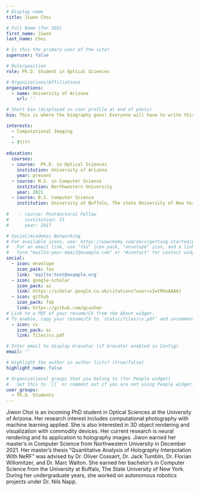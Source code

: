 ```yaml
---
# Display name
title: Jiwon Choi

# Full Name (for SEO)
first_name: Jiwon
last_name: Choi

# Is this the primary user of the site?
superuser: false

# Role/position
role: Ph.D. Student in Optical Sciences

# Organizations/Affiliations
organizations:
  - name: University of Arizona
    url: ''

# Short bio (displayed in user profile at end of posts)
bio: This is where the biography goes! Everyone will have to write this.

interests:
  - Computational Imaging
  - 
  - ????? 
  
education:
  courses:
  - course:  Ph.D. in Optical Sciences
    institution: University of Arizona
    year: present
  - course: M.S. in Computer Science
    institution: Northwestern University
    year: 2021
  - course: B.S. Computer Science
    institution: University at Buffalo, The state University of New York
    
#    - course: Postdoctoral Fellow
#      institution: I3
#      year: 2017

# Social/Academic Networking
# For available icons, see: https://wowchemy.com/docs/getting-started/page-builder/#icons
#   For an email link, use "fas" icon pack, "envelope" icon, and a link in the
#   form "mailto:your-email@example.com" or "#contact" for contact widget.
social:
  - icon: envelope
    icon_pack: fas
    link: 'mailto:test@example.org'
  - icon: google-scholar
    icon_pack: ai
    link: https://scholar.google.co.uk/citations?user=sIwtMXoAAAAJ
  - icon: github
    icon_pack: fab
    link: https://github.com/gcushen
# Link to a PDF of your resume/CV from the About widget.
# To enable, copy your resume/CV to `static/files/cv.pdf` and uncomment the lines below.
  - icon: cv
    icon_pack: ai
    link: files/cv.pdf

# Enter email to display Gravatar (if Gravatar enabled in Config)
email: ''

# Highlight the author in author lists? (true/false)
highlight_name: false

# Organizational groups that you belong to (for People widget)
#   Set this to `[]` or comment out if you are not using People widget.
user_groups:
  - Ph.D. Students
---
```


Jiwon Choi is an incoming PhD student in Optical Sciences at the University of Arizona. Her research interest includes computational photography with machine learning applied. She is also interested in 3D object rendering and visualization with commodity devices. Her current research is neural rendering and its application to holography images.
Jiwon earned her master’s in Computer Science from Northwestern University in December 2021. Her master’s thesis “Quantitative Analysis of Holography Interpolation With NeRF” was advised by Dr. Oliver Cossairt, Dr. Jack Tumblin, Dr. Florian Willomitzer, and Dr. Marc Walton. She earned her bachelor’s in Computer Science from the University at Buffalo, The State University of New York. During her undergraduate years, she worked on autonomous robotics projects under Dr. Nils Napp.



